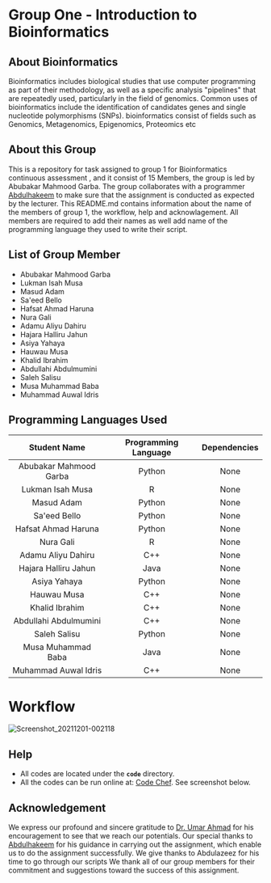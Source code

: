 # Group One - Introduction to Bioinformatics

## About Bioinformatics

Bioinformatics includes biological studies that use computer programming as part of their methodology, as well as a specific analysis "pipelines" that are repeatedly used, particularly in the field of genomics. Common uses of bioinformatics include the identification of candidates genes and single nucleotide polymorphisms (SNPs). bioinformatics consist of fields such as Genomics, Metagenomics, Epigenomics, Proteomics etc

## About this Group

This is a repository for task assigned to group 1 for Bioinformatics continuous assessment , and it consist of 15 Members, the group is led by Abubakar Mahmood Garba. The group collaborates with a programmer [Abdulhakeem](https://github.com/aoamusat) to make sure that the assignment is conducted as expected by the lecturer. This README.md contains information about the name of the members of group 1, the workflow, help and acknowlagement. All members are required to add their names as well add name of the programming language they used to write their script.

## List of Group Member

- Abubakar Mahmood Garba        
- Lukman Isah Musa              
- Masud Adam                    
- Sa'eed Bello                  
- Hafsat Ahmad Haruna           
- Nura Gali                     
- Adamu Aliyu Dahiru            
- Hajara Halliru Jahun          
- Asiya Yahaya                  
- Hauwau Musa                   
- Khalid Ibrahim                
- Abdullahi Abdulmumini         
- Saleh Salisu                  
- Musa Muhammad Baba            
- Muhammad Auwal Idris          

## Programming Languages Used

| Student Name | Programming Language | Dependencies |
| :---: | :---: | :---: |
| Abubakar Mahmood Garba | Python | None |
| Lukman Isah Musa | R | None |
| Masud Adam | Python | None |
| Sa'eed Bello | Python | None |
| Hafsat Ahmad Haruna | Python | None |
| Nura Gali | R | None |
| Adamu Aliyu Dahiru | C++ | None |
| Hajara Halliru Jahun | Java | None |
| Asiya Yahaya | Python | None |
| Hauwau Musa | C++ | None |
| Khalid Ibrahim | C++ | None |
| Abdullahi Abdulmumini | C++ | None |
| Saleh Salisu | Python | None |
| Musa Muhammad Baba | Java | None |
| Muhammad Auwal Idris | C++ | None |


# Workflow


![Screenshot_20211201-002118](https://user-images.githubusercontent.com/94145681/144147188-1c0c7f81-ec8f-469d-8083-3e60c382a271.jpg)


## Help

- All codes are located under the **`code`** directory.
- All the codes can be run online at: [Code Chef](https://www.codechef.com/ide). See screenshot below.


## Acknowledgement

We express our profound and sincere gratitude to [Dr. Umar Ahmad]( https://github.com/babasaraki) for his encouragement to see that we reach our potentials. Our special thanks to [Abdulhakeem](https://github.com/aoamusat) for his guidance in carrying out the assignment, which enable us
 to do the assignment successfully. We give thanks to Abdulazeez for his time to go through our scripts We thank all of our group members for their commitment and suggestions toward the success of this assignment.
